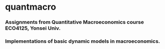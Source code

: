 # quantmacro

### Assignments from Quantitative Macroeconomics course ECO4125, Yonsei Univ.

### Implementations of basic dynamic models in macroeconomics.